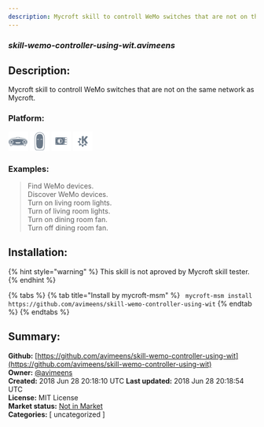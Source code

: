 ```yaml
---
description: Mycroft skill to controll WeMo switches that are not on the same network as Mycroft.
---
```


### _skill-wemo-controller-using-wit.avimeens_  
## Description:  
Mycroft skill to controll WeMo switches that are not on the same network as Mycroft.  
  
### Platform:  
 ![Mark I](../.gitbook/assets/mark-1-icon.png)  ![Mark II](../.gitbook/assets/mark-2-icon.png)  ![Picroft](../.gitbook/assets/picroft-icon.png)  ![plasmoid](../.gitbook/assets/kde.png)   
### Examples:  
> Find WeMo devices.  
> Discover WeMo devices.  
> Turn on living room lights.  
> Turn of living room lights.  
> Turn on dining room fan.  
> Turn off dining room fan.  
  
## Installation:  
{% hint style="warning" %}
This skill is not aproved by Mycroft skill tester.
{% endhint %}
    
{% tabs %}
{% tab title="Install by mycroft-msm" %}
``` mycroft-msm install https://github.com/avimeens/skill-wemo-controller-using-wit```
{% endtab %}
  {% endtabs %}
    
## Summary:  
**Github:** [https://github.com/avimeens/skill-wemo-controller-using-wit](https://github.com/avimeens/skill-wemo-controller-using-wit)  
**Owner:** [@avimeens](https://github.com/avimeens)  
**Created:** 2018 Jun 28 20:18:10 UTC  **Last updated:** 2018 Jun 28 20:18:54 UTC  
**License:** MIT License  
**Market status:** [Not in Market](https://market.mycroft.ai/skill/)  
**Categories:** [ uncategorized ]   

